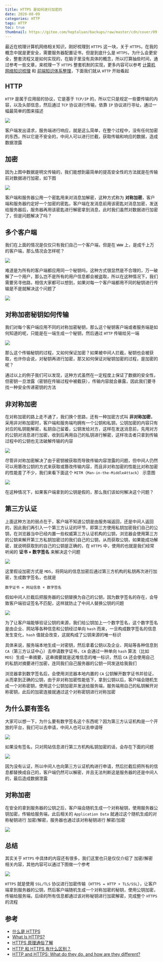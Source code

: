 ```yaml
---
title: HTTPS 是如何进行加密的
date: 2020-08-09
categories: HTTP
tags: HTTP
toc: true
thumbnail: https://gitee.com/heptaluan/backups/raw/master/cdn/cover/09.jpg
---
```


最近在梳理计算机网络相关知识，刚好梳理到 `HTTPS` 这一块，关于 `HTTPS`，在我的概念中就是更安全，需要服务器配置证书，但是到底什么是 `HTTPS`，为什么会更安全，整套流程又是如何实现的，在脑子里没有具体的概念，所以打算抽些时间，通过参考一些文章，来梳理一下 `HTTPS` 整套机制的实现，更多内容可以参考 [计算机网络知识梳理](https://heptaluan.github.io/2020/08/08/HTTP/00/) 和 [前端知识体系整理](https://heptaluan.github.io/target/)，下面我们就从 `HTTP` 开始看起

<!--more-->


## HTTP

`HTTP` 是属于应用层的协议，它是基于 `TCP/IP` 的，所以它只是规定一些要传输的内容，以及头部信息，然后通过 `TCP` 协议进行传输，依靠 `IP` 协议进行寻址，通过一幅最简单的图来描述

![](https://gitee.com/heptaluan/backups/raw/master/cdn/http/09-01.png)

客户端发出请求，服务端进行响应，就是这么简单，在整个过程中，没有任何加密的东西，所以它是不安全的，中间人可以进行拦截，获取传输和响应的数据，造成数据泄露


## 加密

因为上图中数据是明文传输的，我们能想到最简单的提高安全性的方法就是在传输前对数据进行加密，如下图

![](https://gitee.com/heptaluan/backups/raw/master/cdn/http/09-02.png)

客户端和服务器公用一个密匙用来对消息加解密，这种方式称为 **对称加密**，客户端和服务器约定好一个加密的密匙，客户端在发消息前用该密匙对消息加密，发送给服务器后，服务器再用该密匙进行解密拿到消息，此时我们虽然对数据进行加密了，但是问题解决了吗？



## 多个客户端

我们在上面的情况是仅仅只有我们自己一个客户端，但是在 `WWW` 上，是成千上万的客户端，那么情况会怎样呢？

![](https://gitee.com/heptaluan/backups/raw/master/cdn/http/09-03.png)

难道是为所有的客户端都应用同一个秘钥吗，这种方式很显然是不合理的，万一破解了一个用户，那么岂不是所有的用户信息都会被盗取，所以在这种情况下，我们需要另寻他路，相信大家都可以想到，如果对每一个客户端都用不同的秘钥进行传输是不是就解决这个问题了

![](https://gitee.com/heptaluan/backups/raw/master/cdn/http/09-04.png)




## 对称加密秘钥如何传输

我们对每个客户端应用不同的对称加密秘钥，那么这个秘钥客户端或者服务端是如何知道的呢，只能是在一端生成一个秘钥，然后通过 `HTTP` 传输给另一端

![](https://gitee.com/heptaluan/backups/raw/master/cdn/http/09-05.png)

那么这个传输秘钥的过程，又如何保证加密？如果被中间人拦截，秘钥也会被获取，也许你会说，对秘钥再进行加密，那又如何保证对秘钥加密的过程，是加密的呢？

通过以上的例子我们可以发现，这种方式虽然在一定程度上保证了数据的安全性，但密钥一旦泄露（密钥在传输过程中被截获），传输内容就会暴露，因此我们要寻找一种安全传递密钥的方法




## 非对称加密

在对称加密的路上走不通了，我们换个思路，还有一种加密方式叫 **非对称加密**，采用非对称加密时，客户端和服务端均拥有一个公钥和私钥，公钥加密的内容只有对应的私钥能解密，私钥自己留着，公钥发给对方，这样在发送消息前，先用对方的公钥对消息进行加密，收到后再用自己的私钥进行解密，这样攻击者只拿到传输过程中的公钥也无法破解传输的内容

![](https://gitee.com/heptaluan/backups/raw/master/cdn/http/09-06.png)

尽管非对称加密解决了由于密钥被获取而导致传输内容泄露的问题，但中间人仍然可以用篡改公钥的方式来获取或篡改传输内容，而且非对称加密的性能比对称加密的性能差了不少，我们来看下面这个 `MITM`（`Man-in-the-MiddleAttack`） 示意图

![](https://gitee.com/heptaluan/backups/raw/master/cdn/http/09-07.png)

在这种情况下，如果客户端拿到的公钥是假的，那么我们该如何解决这个问题？




## 第三方认证

上面这种方法的弱点在于，客户端不知道公钥是由服务端返回，还是中间人返回的，因此我们再引入一个第三方认证的环节，即第三方使用私钥加密我们自己的公钥，在浏览器当中已经内置一些权威第三方认证机构的公钥，浏览器会使用第三方的公钥来解开第三方私钥加密过的我们自己的公钥，从而获取公钥，如果能成功解密，就说明获取到的自己的公钥是正确的，在 `HTTPS` 中，使用的也就是我们经常听闻的 **证书 + 数字签名** 来解决这个问题

![](https://gitee.com/heptaluan/backups/raw/master/cdn/http/09-08.png)

这里假设加密方式是 `MD5`，将网站的信息加密后通过第三方机构的私钥再次进行加密，生成数字签名，也就是

```console
数字证书 = 网站信息 + 数字签名
```

假如中间人拦截后把服务器的公钥替换为自己的公钥，因为数字签名的存在，会导致客户端验证签名不匹配，这样就防止了中间人替换公钥的问题

![](https://gitee.com/heptaluan/backups/raw/master/cdn/http/09-09.png)

为了让客户端能够验证公钥的来源，我们给公钥加上一个数字签名，这个数字签名是由企业、网站等各种信息和公钥经过单向 `hash` 而来，一旦构成数字签名的信息发生变化，`hash` 值就会改变，这就构成了公钥来源的唯一标识

具体来说，服务端本地生成一对密钥，然后拿着公钥以及企业、网站等各种信息到 `CA`（第三方认证中心）去申请数字证书，`CA` 会通过一种单向 `hash` 算法（比如 `MD5`）生成一串摘要，这串摘要就是这堆信息的唯一标识，然后 `CA` 还会使用自己的私钥对摘要进行加密，连同我们自己服务器的公钥一同发送给我我们

浏览器拿到数字签名后，会使用浏览器本地内置的 `CA` 公钥解开数字证书并验证，从而拿到正确的公钥，由于非对称加密性能低下，拿到公钥以后，客户端会随机生成一个对称密钥，使用这个公钥加密并发送给服务端，服务端用自己的私钥解开对称密钥，此后的加密连接就通过这个对称密钥进行对称加密


## 为什么要有签名

大家可以想一下，为什么要有数字签名这个东西呢？因为第三方认证机构是一个开放的平台，我们可以去申请，中间人也可以去申请呀

![](https://gitee.com/heptaluan/backups/raw/master/cdn/http/09-10.png)

如果没有签名，只对网站信息进行第三方机构私钥加密的话，会存在下面的问题

![](https://gitee.com/heptaluan/backups/raw/master/cdn/http/09-11.png)

因为没有认证，所以中间人也向第三方认证机构进行申请，然后拦截后把所有的信息都替换成自己的，客户端仍然可以解密，并且无法判断这是服务器的还是中间人的，最后造成数据泄露



## 对称加密

在安全的拿到服务器的公钥之后，客户端会随机生成一个对称秘钥，使用服务器公钥加密，传输给服务端，此后相关的 `Application Data` 就通过这个随机生成的对称秘钥进行 加密/解密，服务器也通过该对称秘钥进行 解密/加密

![](https://gitee.com/heptaluan/backups/raw/master/cdn/http/09-12.png)



## 总结

其实关于 `HTTPS` 中具体的内容还有很多，我们这里也只是仅仅介绍了 加密/解密 相关内容，其他内容可以通过下图做一个参考

![](https://gitee.com/heptaluan/backups/raw/master/cdn/http/09-13.png)

`HTTPS` 就是使用 `SSL/TLS` 协议进行加密传输（`HTTPS = HTTP + TLS/SSL`），让客户端拿到服务器的公钥，然后客户端随机生成一个对称加密的秘钥，使用公钥加密，传输给服务端，后续的所有信息都通过该对称秘钥进行加密解密，完成整个 `HTTPS` 的流程



## 参考

* [什么是 HTTPS](https://tasaid.com/blog/20161003001126.html)
* [What Is HTTPS?](https://www.wired.com/2016/04/hacker-lexicon-what-is-https-encryption/)
* [HTTPS 原理通俗了解](https://www.cnblogs.com/zhangshitong/p/6478721.html)
* [HTTP 和 HTTPS 有什么区别？](https://www.west.cn/faq/list.asp?unid=1346)
* [HTTP and HTTPS: What do they do, and how are they different?](https://www.instantssl.com/https-tutorials-ssl-certificates)
